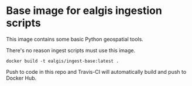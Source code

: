 # Base image for ealgis ingestion scripts

This image contains some basic Python geospatial tools.

There's no reason ingest scripts must use this image.

```
docker build -t ealgis/ingest-base:latest .
```

Push to code in this repo and Travis-CI will automatically build and push to Docker Hub.
